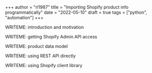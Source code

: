 +++
author = "rl1987"
title = "Importing Shopify product info programmatically"
date = "2022-05-10"
draft = true
tags = ["python", "automation"]
+++

WRITEME: introduction and motivation

WRITEME: getting Shopify Admin API access

WRITEME: product data model

WRITEME: using REST API directly

WRITEME: using Shopify client library

